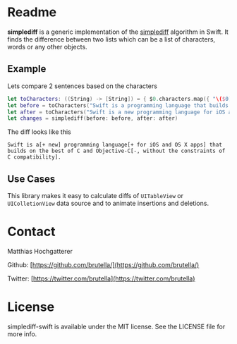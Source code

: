 # Readme

**simplediff** is a generic implementation of the [simplediff](https://github.com/paulgb/simplediff) algorithm in Swift. It finds the difference between two lists which can be a list of characters, words or any other objects.

## Example

Lets compare 2 sentences based on the characters

```swift
let toCharacters: ((String) -> [String]) = { $0.characters.map({ "\($0)" }) }
let before = toCharacters("Swift is a programming language that builds on the best of C and Objective-C, without the constraints of C compatibility.")
let after = toCharacters("Swift is a new programming language for iOS and OS X apps that builds on the best of C and Objective-C.")
let changes = simplediff(before: before, after: after)
```

The diff looks like this

    Swift is a[+ new] programming language[+ for iOS and OS X apps] that builds on the best of C and Objective-C[-, without the constraints of C compatibility].

## Use Cases

This library makes it easy to calculate diffs of `UITableView` or `UIColletionView` data source and to animate insertions and deletions.


# Contact

Matthias Hochgatterer

Github: [https://github.com/brutella/](https://github.com/brutella/)

Twitter: [https://twitter.com/brutella](https://twitter.com/brutella)


# License

simplediff-swift is available under the MIT license. See the LICENSE file for more info.